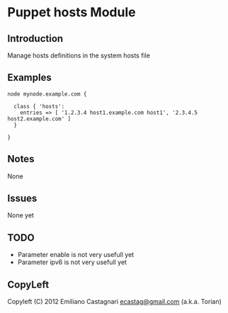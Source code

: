 Puppet hosts Module
===================

Introduction
------------

Manage hosts definitions in the system hosts file

Examples
--------

    node mynode.example.com {
      
      class { 'hosts': 
        entries => [ '1.2.3.4 host1.example.com host1', '2.3.4.5 host2.example.com' ]
      }
      
    }

Notes
-----

  None

Issues
------

  None yet

TODO
----

 * Parameter enable is not very usefull yet
 * Parameter ipv6 is not very usefull yet

CopyLeft
---------

Copyleft (C) 2012 Emiliano Castagnari <ecastag@gmail.com> (a.k.a. Torian)
